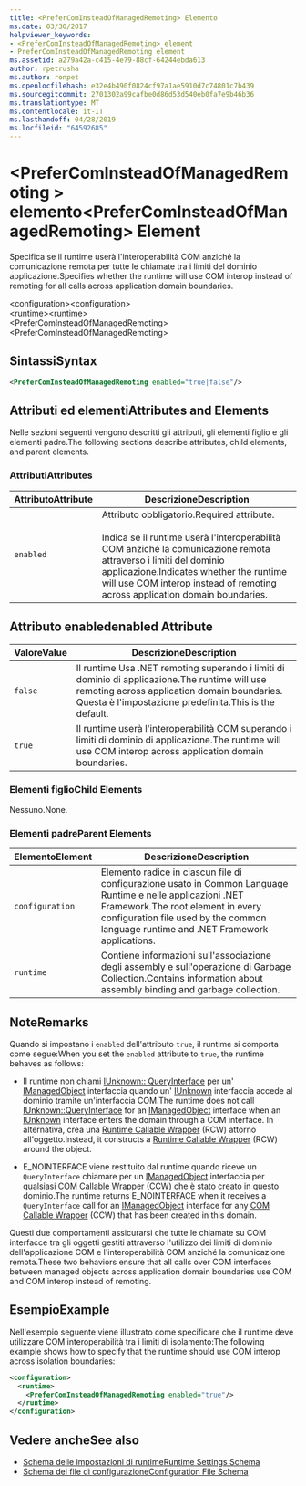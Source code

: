 ```yaml
---
title: <PreferComInsteadOfManagedRemoting> Elemento
ms.date: 03/30/2017
helpviewer_keywords:
- <PreferComInsteadOfManagedRemoting> element
- PreferComInsteadOfManagedRemoting element
ms.assetid: a279a42a-c415-4e79-88cf-64244ebda613
author: rpetrusha
ms.author: ronpet
ms.openlocfilehash: e32e4b490f0824cf97a1ae5910d7c74801c7b439
ms.sourcegitcommit: 2701302a99cafbe0d86d53d540eb0fa7e9b46b36
ms.translationtype: MT
ms.contentlocale: it-IT
ms.lasthandoff: 04/28/2019
ms.locfileid: "64592685"
---
```

# <a name="prefercominsteadofmanagedremoting-element"></a><span data-ttu-id="dc938-102">\<PreferComInsteadOfManagedRemoting > elemento</span><span class="sxs-lookup"><span data-stu-id="dc938-102">\<PreferComInsteadOfManagedRemoting> Element</span></span>
<span data-ttu-id="dc938-103">Specifica se il runtime userà l'interoperabilità COM anziché la comunicazione remota per tutte le chiamate tra i limiti del dominio applicazione.</span><span class="sxs-lookup"><span data-stu-id="dc938-103">Specifies whether the runtime will use COM interop instead of remoting for all calls across application domain boundaries.</span></span>  
  
 <span data-ttu-id="dc938-104">\<configuration></span><span class="sxs-lookup"><span data-stu-id="dc938-104">\<configuration></span></span>  
<span data-ttu-id="dc938-105">\<runtime></span><span class="sxs-lookup"><span data-stu-id="dc938-105">\<runtime></span></span>  
<span data-ttu-id="dc938-106">\<PreferComInsteadOfManagedRemoting></span><span class="sxs-lookup"><span data-stu-id="dc938-106">\<PreferComInsteadOfManagedRemoting></span></span>  
  
## <a name="syntax"></a><span data-ttu-id="dc938-107">Sintassi</span><span class="sxs-lookup"><span data-stu-id="dc938-107">Syntax</span></span>  
  
```xml  
<PreferComInsteadOfManagedRemoting enabled="true|false"/>  
```  
  
## <a name="attributes-and-elements"></a><span data-ttu-id="dc938-108">Attributi ed elementi</span><span class="sxs-lookup"><span data-stu-id="dc938-108">Attributes and Elements</span></span>  
 <span data-ttu-id="dc938-109">Nelle sezioni seguenti vengono descritti gli attributi, gli elementi figlio e gli elementi padre.</span><span class="sxs-lookup"><span data-stu-id="dc938-109">The following sections describe attributes, child elements, and parent elements.</span></span>  
  
### <a name="attributes"></a><span data-ttu-id="dc938-110">Attributi</span><span class="sxs-lookup"><span data-stu-id="dc938-110">Attributes</span></span>  
  
|<span data-ttu-id="dc938-111">Attributo</span><span class="sxs-lookup"><span data-stu-id="dc938-111">Attribute</span></span>|<span data-ttu-id="dc938-112">Descrizione</span><span class="sxs-lookup"><span data-stu-id="dc938-112">Description</span></span>|  
|---------------|-----------------|  
|`enabled`|<span data-ttu-id="dc938-113">Attributo obbligatorio.</span><span class="sxs-lookup"><span data-stu-id="dc938-113">Required attribute.</span></span><br /><br /> <span data-ttu-id="dc938-114">Indica se il runtime userà l'interoperabilità COM anziché la comunicazione remota attraverso i limiti del dominio applicazione.</span><span class="sxs-lookup"><span data-stu-id="dc938-114">Indicates whether the runtime will use COM interop instead of remoting across application domain boundaries.</span></span>|  
  
## <a name="enabled-attribute"></a><span data-ttu-id="dc938-115">Attributo enabled</span><span class="sxs-lookup"><span data-stu-id="dc938-115">enabled Attribute</span></span>  
  
|<span data-ttu-id="dc938-116">Valore</span><span class="sxs-lookup"><span data-stu-id="dc938-116">Value</span></span>|<span data-ttu-id="dc938-117">Descrizione</span><span class="sxs-lookup"><span data-stu-id="dc938-117">Description</span></span>|  
|-----------|-----------------|  
|`false`|<span data-ttu-id="dc938-118">Il runtime Usa .NET remoting superando i limiti di dominio di applicazione.</span><span class="sxs-lookup"><span data-stu-id="dc938-118">The runtime will use remoting across application domain boundaries.</span></span> <span data-ttu-id="dc938-119">Questa è l'impostazione predefinita.</span><span class="sxs-lookup"><span data-stu-id="dc938-119">This is the default.</span></span>|  
|`true`|<span data-ttu-id="dc938-120">Il runtime userà l'interoperabilità COM superando i limiti di dominio di applicazione.</span><span class="sxs-lookup"><span data-stu-id="dc938-120">The runtime will use COM interop across application domain boundaries.</span></span>|  
  
### <a name="child-elements"></a><span data-ttu-id="dc938-121">Elementi figlio</span><span class="sxs-lookup"><span data-stu-id="dc938-121">Child Elements</span></span>  
 <span data-ttu-id="dc938-122">Nessuno.</span><span class="sxs-lookup"><span data-stu-id="dc938-122">None.</span></span>  
  
### <a name="parent-elements"></a><span data-ttu-id="dc938-123">Elementi padre</span><span class="sxs-lookup"><span data-stu-id="dc938-123">Parent Elements</span></span>  
  
|<span data-ttu-id="dc938-124">Elemento</span><span class="sxs-lookup"><span data-stu-id="dc938-124">Element</span></span>|<span data-ttu-id="dc938-125">Descrizione</span><span class="sxs-lookup"><span data-stu-id="dc938-125">Description</span></span>|  
|-------------|-----------------|  
|`configuration`|<span data-ttu-id="dc938-126">Elemento radice in ciascun file di configurazione usato in Common Language Runtime e nelle applicazioni .NET Framework.</span><span class="sxs-lookup"><span data-stu-id="dc938-126">The root element in every configuration file used by the common language runtime and .NET Framework applications.</span></span>|  
|`runtime`|<span data-ttu-id="dc938-127">Contiene informazioni sull'associazione degli assembly e sull'operazione di Garbage Collection.</span><span class="sxs-lookup"><span data-stu-id="dc938-127">Contains information about assembly binding and garbage collection.</span></span>|  
  
## <a name="remarks"></a><span data-ttu-id="dc938-128">Note</span><span class="sxs-lookup"><span data-stu-id="dc938-128">Remarks</span></span>  
 <span data-ttu-id="dc938-129">Quando si impostano i `enabled` dell'attributo `true`, il runtime si comporta come segue:</span><span class="sxs-lookup"><span data-stu-id="dc938-129">When you set the `enabled` attribute to `true`, the runtime behaves as follows:</span></span>  
  
- <span data-ttu-id="dc938-130">Il runtime non chiami [IUnknown:: QueryInterface](https://go.microsoft.com/fwlink/?LinkID=144867) per un' [IManagedObject](../../../../../docs/framework/unmanaged-api/hosting/imanagedobject-interface.md) interfaccia quando un' [IUnknown](https://go.microsoft.com/fwlink/?LinkId=148003) interfaccia accede al dominio tramite un'interfaccia COM.</span><span class="sxs-lookup"><span data-stu-id="dc938-130">The runtime does not call [IUnknown::QueryInterface](https://go.microsoft.com/fwlink/?LinkID=144867) for an [IManagedObject](../../../../../docs/framework/unmanaged-api/hosting/imanagedobject-interface.md) interface when an [IUnknown](https://go.microsoft.com/fwlink/?LinkId=148003) interface enters the domain through a COM interface.</span></span> <span data-ttu-id="dc938-131">In alternativa, crea una [Runtime Callable Wrapper](../../../../../docs/framework/interop/runtime-callable-wrapper.md) (RCW) attorno all'oggetto.</span><span class="sxs-lookup"><span data-stu-id="dc938-131">Instead, it constructs a [Runtime Callable Wrapper](../../../../../docs/framework/interop/runtime-callable-wrapper.md) (RCW) around the object.</span></span>  
  
- <span data-ttu-id="dc938-132">E_NOINTERFACE viene restituito dal runtime quando riceve un `QueryInterface` chiamare per un [IManagedObject](../../../../../docs/framework/unmanaged-api/hosting/imanagedobject-interface.md) interfaccia per qualsiasi [COM Callable Wrapper](../../../../../docs/framework/interop/com-callable-wrapper.md) (CCW) che è stato creato in questo dominio.</span><span class="sxs-lookup"><span data-stu-id="dc938-132">The runtime returns E_NOINTERFACE when it receives a `QueryInterface` call for an [IManagedObject](../../../../../docs/framework/unmanaged-api/hosting/imanagedobject-interface.md) interface for any [COM Callable Wrapper](../../../../../docs/framework/interop/com-callable-wrapper.md) (CCW) that has been created in this domain.</span></span>  
  
 <span data-ttu-id="dc938-133">Questi due comportamenti assicurarsi che tutte le chiamate su COM interfacce tra gli oggetti gestiti attraverso l'utilizzo dei limiti di dominio dell'applicazione COM e l'interoperabilità COM anziché la comunicazione remota.</span><span class="sxs-lookup"><span data-stu-id="dc938-133">These two behaviors ensure that all calls over COM interfaces between managed objects across application domain boundaries use COM and COM interop instead of remoting.</span></span>  
  
## <a name="example"></a><span data-ttu-id="dc938-134">Esempio</span><span class="sxs-lookup"><span data-stu-id="dc938-134">Example</span></span>  
 <span data-ttu-id="dc938-135">Nell'esempio seguente viene illustrato come specificare che il runtime deve utilizzare COM interoperabilità tra i limiti di isolamento:</span><span class="sxs-lookup"><span data-stu-id="dc938-135">The following example shows how to specify that the runtime should use COM interop across isolation boundaries:</span></span>  
  
```xml  
<configuration>  
  <runtime>  
    <PreferComInsteadOfManagedRemoting enabled="true"/>  
  </runtime>  
</configuration>  
```  
  
## <a name="see-also"></a><span data-ttu-id="dc938-136">Vedere anche</span><span class="sxs-lookup"><span data-stu-id="dc938-136">See also</span></span>

- [<span data-ttu-id="dc938-137">Schema delle impostazioni di runtime</span><span class="sxs-lookup"><span data-stu-id="dc938-137">Runtime Settings Schema</span></span>](../../../../../docs/framework/configure-apps/file-schema/runtime/index.md)
- [<span data-ttu-id="dc938-138">Schema dei file di configurazione</span><span class="sxs-lookup"><span data-stu-id="dc938-138">Configuration File Schema</span></span>](../../../../../docs/framework/configure-apps/file-schema/index.md)
